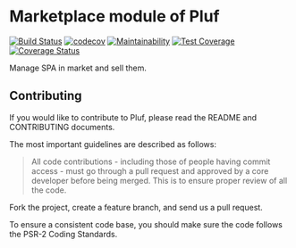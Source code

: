 # Marketplace module of Pluf

[![Build Status](https://travis-ci.com/pluf/marketplace.svg?branch=master)](https://travis-ci.com/pluf/marketplace)
[![codecov](https://codecov.io/gh/pluf/marketplace/branch/master/graph/badge.svg)](https://codecov.io/gh/pluf/marketplace)
[![Maintainability](https://api.codeclimate.com/v1/badges/513f356bdf26065cc009/maintainability)](https://codeclimate.com/github/pluf/marketplace/maintainability)
[![Test Coverage](https://api.codeclimate.com/v1/badges/513f356bdf26065cc009/test_coverage)](https://codeclimate.com/github/pluf/marketplace/test_coverage)
[![Coverage Status](https://coveralls.io/repos/github/pluf/marketplace/badge.svg?branch=master)](https://coveralls.io/github/pluf/marketplace?branch=master)


Manage SPA in market and sell them.

## Contributing

If you would like to contribute to Pluf, please read the README and CONTRIBUTING documents.

The most important guidelines are described as follows:

>All code contributions - including those of people having commit access - must go through a pull request and approved by a core developer before being merged. This is to ensure proper review of all the code.

Fork the project, create a feature branch, and send us a pull request.

To ensure a consistent code base, you should make sure the code follows the PSR-2 Coding Standards.
